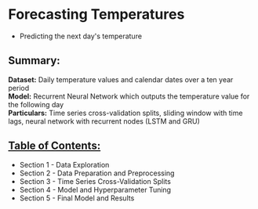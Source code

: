 # Forecasting Temperatures
* Predicting the next day's temperature

## Summary:
**Dataset:** Daily temperature values and calendar dates over a ten year period  
**Model:** Recurrent Neural Network which outputs the temperature value for the following day  
**Particulars:** Time series cross-validation splits, sliding window with time lags, neural network with recurrent nodes (LSTM and GRU)

## [Table of Contents:](https://github.com/data-demirli/machine-learning/tree/main/1.%20Time%20Series/forecasting-temperatures/forecasting_temperatures.ipynb)

* Section 1 - Data Exploration
* Section 2 - Data Preparation and Preprocessing
* Section 3 - Time Series Cross-Validation Splits
* Section 4 - Model and Hyperparameter Tuning
* Section 5 - Final Model and Results